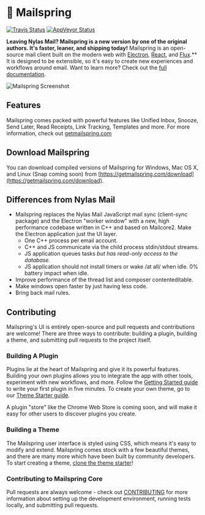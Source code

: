 💌 Mailspring
====

[![Travis Status](https://travis-ci.org/Foundry376/Mailspring.svg?branch=master)](https://travis-ci.org/Foundry376/Mailspring)
[![AppVeyor Status](https://ci.appveyor.com/api/projects/status/iuuuy6d65u3x6bj6?svg=true)](https://ci.appveyor.com/project/Foundry376/Mailspring)


**Leaving Nylas Mail? Mailspring is a new version by one of the original authors. It's faster, leaner, and shipping today!** Mailspring is an open-source mail client built on the modern web with [Electron](https://github.com/atom/electron), [React](https://facebook.github.io/react/), and [Flux](https://facebook.github.io/flux/).** It is designed to be extensible, so it's easy to create new experiences and workflows around email. Want to learn more? Check out the [full documentation](https://Foundry376.github.io/Mailspring/).

![Mailspring Screenshot](https://github.com/Foundry376/Mailspring/raw/master/screenshots/hero_graphic_mac%402x.png)


## Features

Mailspring comes packed with powerful features like Unified Inbox, Snooze, Send Later, Read Receipts, Link Tracking, Templates and more. For more information, check out [getmailspring.com](https://getmailspring.com/)

## Download Mailspring

You can download compiled versions of Mailspring for Windows, Mac OS X, and Linux (Snap coming soon) from [https://getmailspring.com/download](https://getmailspring.com/download).

## Differences from Nylas Mail

- Mailspring replaces the Nylas Mail JavaScript mail sync (client-sync package) and the Electron "worker window" with a new, high performance codebase written in C++ and based on Mailcore2. Make the Electron application just the UI layer.
  + One C++ process per email account.
  + C++ and JS communicate via the child process stdin/stdout streams.
  + JS application queues tasks *but has read-only access to the database.*
  + JS application should not install timers or wake /at all/ when idle. 0% battery impact when idle.
- Improve performance of the thread list and composer contenteditable.
- Make windows open faster by just having less code.
- Bring back mail rules.

## Contributing

Mailspring's UI is entirely open-source and pull requests and contributions are welcome! There are three ways to contribute: building a plugin, building a theme, and submitting pull requests to the project itself.

### Building A Plugin

Plugins lie at the heart of Mailspring and give it its powerful features. Building your own plugins allows you to integrate the app with other tools, experiment with new workflows, and more. Follow the [Getting Started guide](https://Foundry376.github.io/Mailspring/) to write your first plugin in five minutes. To create your own theme, go to our [Theme Starter guide](https://github.com/nylas/N1-theme-starter).

A plugin "store" like the Chrome Web Store is coming soon, and will make it easy for other users to discover plugins you create.

### Building a Theme

The Mailspring user interface is styled using CSS, which means it's easy to modify and extend. Mailspring comes stock with a few beautiful themes, and there are many more which have been built by community developers. To start creating a theme, [clone the theme starter](https://github.com/nylas/nylas-mail-theme-starter)!

### Contributing to Mailspring Core

Pull requests are always welcome - check out [CONTRIBUTING](https://github.com/Foundry376/Mailspring/blob/master/CONTRIBUTING.md) for more information about setting up the development environment, running tests locally, and submitting pull requests.
